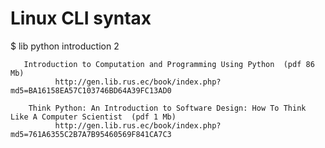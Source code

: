 # Linux CLI syntax

$ lib python introduction 2

       Introduction to Computation and Programming Using Python  (pdf 86 Mb) 
 		      http://gen.lib.rus.ec/book/index.php?md5=BA16158EA57C103746BD64A39FC13AD0 

        Think Python: An Introduction to Software Design: How To Think Like A Computer Scientist  (pdf 1 Mb) 
 		      http://gen.lib.rus.ec/book/index.php?md5=761A6355C2B7A7B95460569F841CA7C3 
